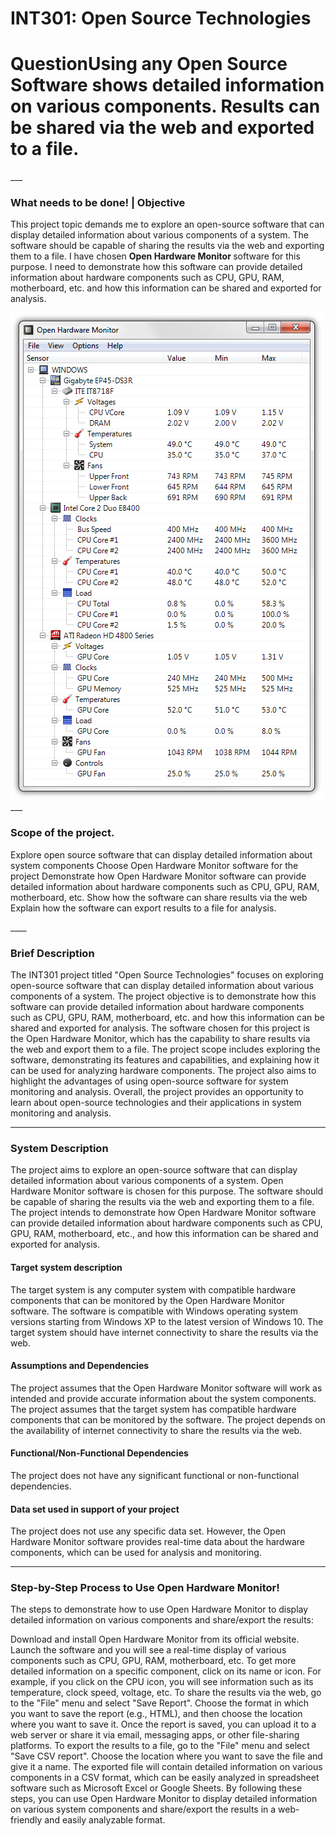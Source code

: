 # INT301: Open Source Technologies
<h1><b>Question</b>Using any Open Source Software shows detailed information on various components. Results can be shared via the web and exported to a file.</h1>
___
<h3>What needs to be done! | Objective </h3>
<p>This project topic demands me to explore an open-source software that can display detailed information about various components of a system. The software should be capable of sharing the results via the web and exporting them to a file. I have chosen <b>Open Hardware Monitor </b>software for this purpose. I need to demonstrate how this software can provide detailed information about hardware components such as CPU, GPU, RAM, motherboard, etc. and how this information can be shared and exported for analysis.</p>
<img src="Pro1.png" alt="Open Hardware Monitor">
___
<h3>Scope of the project.</h3>
<p>Explore open source software that can display detailed information about system components
Choose Open Hardware Monitor software for the project
Demonstrate how Open Hardware Monitor software can provide detailed information about hardware components such as CPU, GPU, RAM, motherboard, etc.
Show how the software can share results via the web
Explain how the software can export results to a file for analysis.</p>
____
<h3>Brief Description</h3>
<p>The INT301 project titled "Open Source Technologies" focuses on exploring open-source software that can display detailed information about various components of a system. The project objective is to demonstrate how this software can provide detailed information about hardware components such as CPU, GPU, RAM, motherboard, etc. and how this information can be shared and exported for analysis. The software chosen for this project is the Open Hardware Monitor, which has the capability to share results via the web and export them to a file. The project scope includes exploring the software, demonstrating its features and capabilities, and explaining how it can be used for analyzing hardware components. The project also aims to highlight the advantages of using open-source software for system monitoring and analysis. Overall, the project provides an opportunity to learn about open-source technologies and their applications in system monitoring and analysis.</p>

____
<h3>System Description</h3>
The project aims to explore an open-source software that can display detailed information about various components of a system. Open Hardware Monitor software is chosen for this purpose. The software should be capable of sharing the results via the web and exporting them to a file. The project intends to demonstrate how Open Hardware Monitor software can provide detailed information about hardware components such as CPU, GPU, RAM, motherboard, etc., and how this information can be shared and exported for analysis.

<h4>Target system description</h4>
The target system is any computer system with compatible hardware components that can be monitored by the Open Hardware Monitor software. The software is compatible with Windows operating system versions starting from Windows XP to the latest version of Windows 10. The target system should have internet connectivity to share the results via the web.

<h4>Assumptions and Dependencies</h4>
The project assumes that the Open Hardware Monitor software will work as intended and provide accurate information about the system components. The project assumes that the target system has compatible hardware components that can be monitored by the software. The project depends on the availability of internet connectivity to share the results via the web.

 <h4>Functional/Non-Functional Dependencies</h4>
The project does not have any significant functional or non-functional dependencies.

<h4>Data set used in support of your project</h4>

The project does not use any specific data set. However, the Open Hardware Monitor software provides real-time data about the hardware components, which can be used for analysis and monitoring.

***
<h3>Step-by-Step Process to Use Open Hardware Monitor!</h3>

The steps to demonstrate how to use Open Hardware Monitor to display detailed information on various components and share/export the results:

Download and install Open Hardware Monitor from its official website.
Launch the software and you will see a real-time display of various components such as CPU, GPU, RAM, motherboard, etc.
To get more detailed information on a specific component, click on its name or icon. For example, if you click on the CPU icon, you will see information such as its temperature, clock speed, voltage, etc.
To share the results via the web, go to the "File" menu and select "Save Report". Choose the format in which you want to save the report (e.g., HTML), and then choose the location where you want to save it. Once the report is saved, you can upload it to a web server or share it via email, messaging apps, or other file-sharing platforms.
To export the results to a file, go to the "File" menu and select "Save CSV report". Choose the location where you want to save the file and give it a name. The exported file will contain detailed information on various components in a CSV format, which can be easily analyzed in spreadsheet software such as Microsoft Excel or Google Sheets.
By following these steps, you can use Open Hardware Monitor to display detailed information on various system components and share/export the results in a web-friendly and easily analyzable format.
